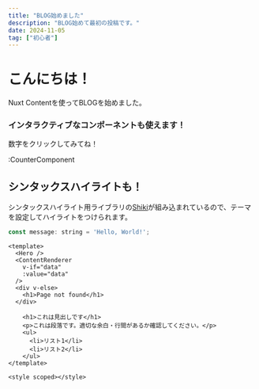 ```yaml
---
title: "BLOG始めました"
description: "BLOG始めて最初の投稿です。"
date: 2024-11-05
tag: ["初心者"]
---
```


# こんにちは！

Nuxt Contentを使ってBLOGを始めました。

### インタラクティブなコンポーネントも使えます！

数字をクリックしてみてね！

:CounterComponent

## シンタックスハイライトも！

シンタックスハイライト用ライブラリの[Shiki](https://shiki.style/)が組み込まれているので、テーマを設定してハイライトをつけられます。

```js [aaaa.js]
const message: string = 'Hello, World!';
```

```vue
<template>
  <Hero />
  <ContentRenderer
    v-if="data"
    :value="data"
  />
  <div v-else>
    <h1>Page not found</h1>
  </div>

    <h1>これは見出しです</h1>
    <p>これは段落です。適切な余白・行間があるか確認してください。</p>
    <ul>
      <li>リスト1</li>
      <li>リスト2</li>
    </ul>
</template>

<style scoped></style>
```
